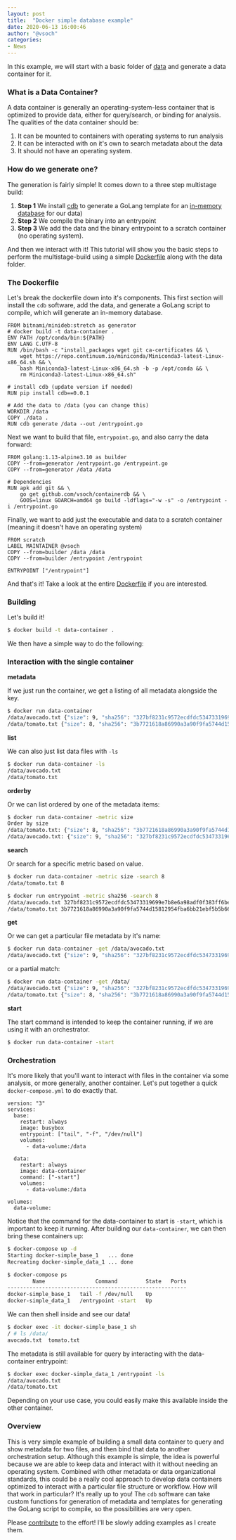 ```yaml
---
layout: post
title:  "Docker simple database example"
date: 2020-06-13 16:00:46
author: "@vsoch"
categories:
- News
---
```



In this example, we will start with a basic folder of [data](https://github.com/vsoch/cdb/tree/master/examples/docker-simple/data) and generate a data container for it.

### What is a Data Container?

A data container is generally an operating-system-less container that is optimized
to provide data, either for query/search, or binding for analysis. The qualities of
the data container should be:

 1. It can be mounted to containers with operating systems to run analysis
 2. It can be interacted with on it's own to search metadata about the data
 3. It should not have an operating system.


### How do we generate one?

The generation is fairly simple! It comes down to a three step multistage build:

 1. **Step 1** We install [cdb](https://github.com/vsoch/cdb) to generate a GoLang template for an [in-memory database](https://github.com/vsoch/containerdb) for our data) 
 2. **Step 2** We compile the binary into an entrypoint
 3. **Step 3** We add the data and the binary entrypoint to a scratch container (no operating system).

And then we interact with it! This tutorial will show you the basic steps to
perform the multistage-build using a simple [Dockerfile](https://github.com/vsoch/cdb/tree/master/examples/docker-simple/Dockerfile) along with the data folder.

### The Dockerfile

Let's break the dockerfile down into it's components. This first section will install
the `cdb` software, add the data, and generate a GoLang script to compile, which will generate an in-memory database.

```
FROM bitnami/minideb:stretch as generator
# docker build -t data-container .
ENV PATH /opt/conda/bin:${PATH}
ENV LANG C.UTF-8
RUN /bin/bash -c "install_packages wget git ca-certificates && \
    wget https://repo.continuum.io/miniconda/Miniconda3-latest-Linux-x86_64.sh && \
    bash Miniconda3-latest-Linux-x86_64.sh -b -p /opt/conda && \
    rm Miniconda3-latest-Linux-x86_64.sh"

# install cdb (update version if needed)
RUN pip install cdb==0.0.1

# Add the data to /data (you can change this)
WORKDIR /data
COPY ./data .
RUN cdb generate /data --out /entrypoint.go
```

Next we want to build that file, `entrypoint.go`, and also carry the data forward:

```
FROM golang:1.13-alpine3.10 as builder
COPY --from=generator /entrypoint.go /entrypoint.go
COPY --from=generator /data /data

# Dependencies
RUN apk add git && \
    go get github.com/vsoch/containerdb && \
    GOOS=linux GOARCH=amd64 go build -ldflags="-w -s" -o /entrypoint -i /entrypoint.go
```

Finally, we want to add just the executable and data to a scratch container 
(meaning it doesn't have an operating system)

```
FROM scratch
LABEL MAINTAINER @vsoch
COPY --from=builder /data /data
COPY --from=builder /entrypoint /entrypoint

ENTRYPOINT ["/entrypoint"]
```

And that's it!  Take a look at the entire [Dockerfile](https://github.com/vsoch/cdb/tree/master/examples/docker-simple/Dockerfile) if you are interested.

### Building

Let's build it!

```bash
$ docker build -t data-container .
```

We then have a simple way to do the following:

### Interaction with the single container

**metadata**

If we just run the container, we get a listing of all metadata alongside the key.

```bash
$ docker run data-container
/data/avocado.txt {"size": 9, "sha256": "327bf8231c9572ecdfdc53473319699e7b8e6a98adf0f383ff6be5b46094aba4"}
/data/tomato.txt {"size": 8, "sha256": "3b7721618a86990a3a90f9fa5744d15812954fba6bb21ebf5b5b66ad78cf5816"}
```

**list** 

We can also just list data files with `-ls`

```bash
$ docker run data-container -ls
/data/avocado.txt
/data/tomato.txt
```

**orderby**

Or we can list ordered by one of the metadata items:

```bash
$ docker run data-container -metric size
Order by size
/data/tomato.txt: {"size": 8, "sha256": "3b7721618a86990a3a90f9fa5744d15812954fba6bb21ebf5b5b66ad78cf5816"}
/data/avocado.txt: {"size": 9, "sha256": "327bf8231c9572ecdfdc53473319699e7b8e6a98adf0f383ff6be5b46094aba4"}
```

**search**

Or search for a specific metric based on value.

```bash
$ docker run data-container -metric size -search 8
/data/tomato.txt 8

$ docker run entrypoint -metric sha256 -search 8
/data/avocado.txt 327bf8231c9572ecdfdc53473319699e7b8e6a98adf0f383ff6be5b46094aba4
/data/tomato.txt 3b7721618a86990a3a90f9fa5744d15812954fba6bb21ebf5b5b66ad78cf5816
```

**get**

Or we can get a particular file metadata by it's name:

```bash
$ docker run data-container -get /data/avocado.txt
/data/avocado.txt {"size": 9, "sha256": "327bf8231c9572ecdfdc53473319699e7b8e6a98adf0f383ff6be5b46094aba4"}
```

or a partial match:

```bash
$ docker run data-container -get /data/
/data/avocado.txt {"size": 9, "sha256": "327bf8231c9572ecdfdc53473319699e7b8e6a98adf0f383ff6be5b46094aba4"}
/data/tomato.txt {"size": 8, "sha256": "3b7721618a86990a3a90f9fa5744d15812954fba6bb21ebf5b5b66ad78cf5816"}
```

**start**

The start command is intended to keep the container running, if we are using
it with an orchestrator.

```bash
$ docker run data-container -start
```

### Orchestration

It's more likely that you'll want to interact with files in the container via
some analysis, or more generally, another container. Let's put together
a quick `docker-compose.yml` to do exactly that.

```
version: "3"
services:
  base:
    restart: always
    image: busybox
    entrypoint: ["tail", "-f", "/dev/null"]
    volumes:
      - data-volume:/data

  data:
    restart: always
    image: data-container
    command: ["-start"]
    volumes:
      - data-volume:/data

volumes:
  data-volume:
```

Notice that the command for the data-container to start is `-start`, which
is important to keep it running. After building our `data-container`, we can then bring these containers up:


```bash
$ docker-compose up -d
Starting docker-simple_base_1   ... done
Recreating docker-simple_data_1 ... done
```
```bash
$ docker-compose ps
        Name                Command         State   Ports
---------------------------------------------------------
docker-simple_base_1   tail -f /dev/null    Up           
docker-simple_data_1   /entrypoint -start   Up           
```

We can then shell inside and see our data!

```bash
$ docker exec -it docker-simple_base_1 sh
/ # ls /data/
avocado.txt  tomato.txt
```

The metadata is still available for query by interacting with the data-container
entrypoint:

```bash
$ docker exec docker-simple_data_1 /entrypoint -ls
/data/avocado.txt
/data/tomato.txt
```

Depending on your use case, you could easily make this available inside the
other container.

### Overview

This is very simple example of building a small data container to query and
show metadata for two files, and then bind that data to another orchestration
setup. Although this example is simple, the idea is powerful because we 
are able to keep data and interact with it without needing an operating system.
Combined with other metadata or data organizational standards, this could be
a really cool approach to develop data containers optimized to interact
with a particular file structure or workflow. How will that work in particular?
It's really up to you! The `cdb` software can take custom functions
for generation of metadata and templates for generating the GoLang script
to compile, so the possibilities are very open.

Please [contribute](https://github.com/vsoch/cdb) to the effort! I'll be slowly
adding examples as I create them.
